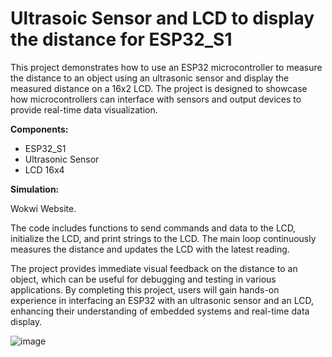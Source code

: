 # Ultrasoic Sensor and LCD to display the distance for ESP32_S1
This project demonstrates how to use an ESP32 microcontroller to measure the distance to an object using an ultrasonic sensor and display the measured distance on a 16x2 LCD. The project is designed to showcase how microcontrollers can interface with sensors and output devices to provide real-time data visualization.


**Components:**
- ESP32_S1
- Ultrasonic Sensor
- LCD 16x4

**Simulation:**

Wokwi Website.


The code includes functions to send commands and data to the LCD, initialize the LCD, and print strings to the LCD.
The main loop continuously measures the distance and updates the LCD with the latest reading.

The project provides immediate visual feedback on the distance to an object, which can be useful for debugging and testing in various applications.
By completing this project, users will gain hands-on experience in interfacing an ESP32 with an ultrasonic sensor and an LCD, enhancing their understanding of embedded systems and real-time data display.



![image](https://github.com/AFrado/Ultrasoic-Sensor-and-LCD-to-display-the-distance-for-ESP32_S1/assets/174622127/8f089abd-d46f-4061-a40a-660c9d85d57e)
